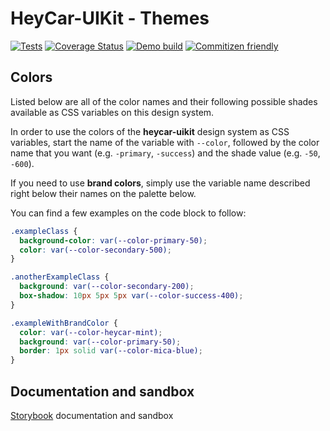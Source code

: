 # HeyCar-UIKit - Themes

[![Tests](https://github.com/hey-car/heycar-uikit/actions/workflows/build.yml/badge.svg)](https://github.com/hey-car/heycar-uikit/actions/workflows/build.yml)
[![Coverage Status](https://coveralls.io/repos/github/hey-car/heycar-uikit/badge.svg)](https://coveralls.io/github/hey-car/heycar-uikit)
[![Demo build](https://github.com/hey-car/heycar-uikit/actions/workflows/main.yml/badge.svg)](https://github.com/hey-car/heycar-uikit/actions/workflows/main.yml)
[![Commitizen friendly](https://img.shields.io/badge/commitizen-friendly-brightgreen.svg)](http://commitizen.github.io/cz-cli/)

## Colors

Listed below are all of the color names and their following possible shades
available as CSS variables on this design system.

In order to use the colors of the **heycar-uikit** design system as
CSS variables, start the name of the variable with `--color`, followed by
the color name that you want (e.g. `-primary`, `-success`) and the shade
value (e.g. `-50`, `-600`).

If you need to use **brand colors**, simply use the variable name described right below their names on the palette below.

You can find a few examples on the code block to follow:

```css
.exampleClass {
  background-color: var(--color-primary-50);
  color: var(--color-secondary-500);
}

.anotherExampleClass {
  background: var(--color-secondary-200);
  box-shadow: 10px 5px 5px var(--color-success-400);
}

.exampleWithBrandColor {
  color: var(--color-heycar-mint);
  background: var(--color-primary-50);
  border: 1px solid var(--color-mica-blue);
}
```

## Documentation and sandbox

[Storybook](https://hey-car.github.io/heycar-uikit/main/?path=/docs/guidelines-theme--colors) documentation and sandbox
